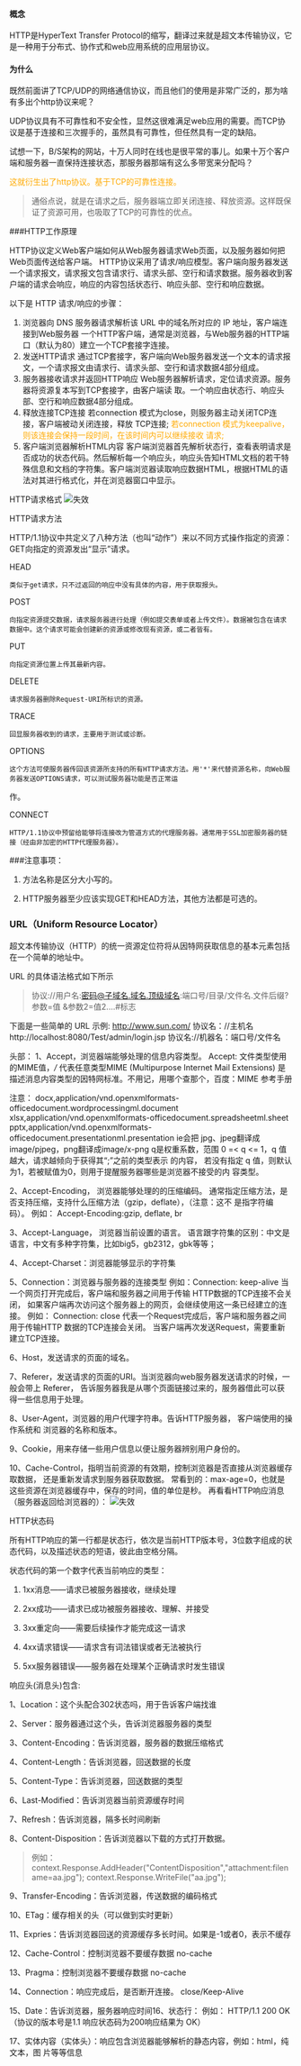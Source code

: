 #### 概念
HTTP是HyperText Transfer Protocol的缩写，翻译过来就是超文本传输协议，它是一种用于分布式、协作式和web应用系统的应用层协议。

#### 为什么
既然前面讲了TCP/UDP的网络通信协议，而且他们的使用是非常广泛的，那为啥有多出个http协议来呢？

UDP协议具有不可靠性和不安全性，显然这很难满足web应用的需要。而TCP协议是基于连接和三次握手的，虽然具有可靠性，但任然具有一定的缺陷。

试想一下，B/S架构的网站，十万人同时在线也是很平常的事儿。如果十万个客户端和服务器一直保持连接状态，那服务器那端有这么多带宽来分配吗？

<font color=ffaa00>这就衍生出了http协议。基于TCP的可靠性连接。</font>

>通俗点说，就是在请求之后，服务器端立即关闭连接、释放资源。这样既保证了资源可用，也吸取了TCP的可靠性的优点。


###HTTP工作原理

HTTP协议定义Web客户端如何从Web服务器请求Web页面，以及服务器如何把Web页面传送给客户端。
HTTP协议采用了请求/响应模型。客户端向服务器发送一个请求报文，请求报文包含请求行、请求头部、空行和请求数据。服务器收到客户端的请求会响应，响应的内容包括状态行、响应头部、空行和响应数据。

以下是 HTTP 请求/响应的步骤：
1. 浏览器向 DNS 服务器请求解析该 URL 中的域名所对应的 IP 地址，客户端连接到Web服务器
一个HTTP客户端，通常是浏览器，与Web服务器的HTTP端口（默认为80）建立一个TCP套接字连接。
2. 发送HTTP请求
通过TCP套接字，客户端向Web服务器发送一个文本的请求报文，一个请求报文由请求行、请求头部、空行和请求数据4部分组成。
3. 服务器接收请求并返回HTTP响应
Web服务器解析请求，定位请求资源。服务器将资源复本写到TCP套接字，由客户端读
取。一个响应由状态行、响应头部、空行和响应数据4部分组成。
4. 释放连接TCP连接
若connection 模式为close，则服务器主动关闭TCP连接，客户端被动关闭连接，释放
TCP连接;
<font color=ffaa00>若connection 模式为keepalive，则该连接会保持一段时间，在该时间内可以继续接收
请求;</font>
5. 客户端浏览器解析HTML内容
客户端浏览器首先解析状态行，查看表明请求是否成功的状态代码。然后解析每一个响应头，响应头告知HTML文档的若干特殊信息和文档的字符集。客户端浏览器读取响应数据HTML，根据HTML的语法对其进行格式化，并在浏览器窗口中显示。

HTTP请求格式
![失效](/网络/资料/http请求格式.jpg)

HTTP请求方法

HTTP/1.1协议中共定义了八种方法（也叫“动作”）来以不同方式操作指定的资源：
GET向指定的资源发出“显示”请求。

HEAD

    类似于get请求，只不过返回的响应中没有具体的内容，用于获取报头。
POST

    向指定资源提交数据，请求服务器进行处理（例如提交表单或者上传文件）。数据被包含在请求数据中。这个请求可能会创建新的资源或修改现有资源，或二者皆有。
PUT

    向指定资源位置上传其最新内容。
DELETE

    请求服务器删除Request-URI所标识的资源。
TRACE

    回显服务器收到的请求，主要用于测试或诊断。
OPTIONS

    这个方法可使服务器传回该资源所支持的所有HTTP请求方法。用'*'来代替资源名称，向Web服务器发送OPTIONS请求，可以测试服务器功能是否正常运
作。

CONNECT

    HTTP/1.1协议中预留给能够将连接改为管道方式的代理服务器。通常用于SSL加密服务器的链接（经由非加密的HTTP代理服务器）。

###注意事项：

1. 方法名称是区分大小写的。

2. HTTP服务器至少应该实现GET和HEAD方法，其他方法都是可选的。

### URL（Uniform Resource Locator）

超文本传输协议（HTTP）的统一资源定位符将从因特网获取信息的基本元素包括在一个简单的地址中。

URL 的具体语法格式如下所示

>协议://用户名:密码@子域名.域名.顶级域名:端口号/目录/文件名.文件后缀?参数=值
&参数2=值2....#标志

下面是一些简单的 URL 示例:
http://www.sun.com/ 协议名：//主机名
http://localhost:8080/Test/admin/login.jsp 协议名://机器名：端口号/文件名


头部：
1、Accept，浏览器端能够处理的信息内容类型。
Accept: 文件类型使用的MIME值，*/* 代表任意类型MIME (Multipurpose Internet Mail Extensions) 是描述消息内容类型的因特网标准。不用记，用哪个查那个，百度：MIME 参考手册

注意：
docx,application/vnd.openxmlformats-officedocument.wordprocessingml.document
xlsx,application/vnd.openxmlformats-officedocument.spreadsheetml.sheet
pptx,application/vnd.openxmlformats-officedocument.presentationml.presentation
ie会把 jpg、jpeg翻译成image/pjpeg，png翻译成image/x-png
q是权重系数，范围 0 =< q <= 1，q 值越大，请求越倾向于获得其“;”之前的类型表示
的内容，
若没有指定 q 值，则默认为1，若被赋值为0，则用于提醒服务器哪些是浏览器不接受的内
容类型。

2、Accept-Encoding， 浏览器能够处理的的压缩编码。
通常指定压缩方法，是否支持压缩，支持什么压缩方法（gzip，deflate），（注意：这不
是指字符编码）。
例如： Accept-Encoding:gzip, deflate, br


3、Accept-Language， 浏览器当前设置的语言。
语言跟字符集的区别：中文是语言，中文有多种字符集，比如big5，gb2312，gbk等等；


4、Accept-Charset：浏览器能够显示的字符集

5、Connection：浏览器与服务器的连接类型
例如：Connection: keep-alive 当一个网页打开完成后，客户端和服务器之间用于传输
HTTP数据的TCP连接不会关闭，
如果客户端再次访问这个服务器上的网页，会继续使用这一条已经建立的连接。
例如： Connection: close 代表一个Request完成后，客户端和服务器之间用于传输HTTP
数据的TCP连接会关闭。
当客户端再次发送Request，需要重新建立TCP连接。


6、Host，发送请求的页面的域名。


7、Referer，发送请求的页面的URI。当浏览器向web服务器发送请求的时候，一般会带上
Referer，
告诉服务器我是从哪个页面链接过来的，服务器借此可以获得一些信息用于处理。

8、User-Agent，浏览器的用户代理字符串。告诉HTTP服务器， 客户端使用的操作系统和
浏览器的名称和版本。

9、Cookie，用来存储一些用户信息以便让服务器辨别用户身份的。

10、Cache-Control，指明当前资源的有效期，控制浏览器是否直接从浏览器缓存取数据，
还是重新发请求到服务器获取数据。
常看到的：max-age=0，也就是这些资源在浏览器缓存中，保存的时间，值的单位是秒。
再看看HTTP响应消息（服务器返回给浏览器的）：
![失效](/网络/资料/http返回数据.jpg)

HTTP状态码

所有HTTP响应的第一行都是状态行，依次是当前HTTP版本号，3位数字组成的状态代码，以及描述状态的短语，彼此由空格分隔。

状态代码的第一个数字代表当前响应的类型：

1. 1xx消息——请求已被服务器接收，继续处理

2. 2xx成功——请求已成功被服务器接收、理解、并接受

3. 3xx重定向——需要后续操作才能完成这一请求

4. 4xx请求错误——请求含有词法错误或者无法被执行

5. 5xx服务器错误——服务器在处理某个正确请求时发生错误

响应头(消息头)包含:

1、Location：这个头配合302状态吗，用于告诉客户端找谁

2、Server：服务器通过这个头，告诉浏览器服务器的类型

3、Content-Encoding：告诉浏览器，服务器的数据压缩格式

4、Content-Length：告诉浏览器，回送数据的长度

5、Content-Type：告诉浏览器，回送数据的类型

6、Last-Modified：告诉浏览器当前资源缓存时间

7、Refresh：告诉浏览器，隔多长时间刷新

8、Content-Disposition：告诉浏览器以下载的方式打开数据。

>例如： context.Response.AddHeader("ContentDisposition","attachment:filename=aa.jpg");
context.Response.WriteFile("aa.jpg");

9、Transfer-Encoding：告诉浏览器，传送数据的编码格式

10、ETag：缓存相关的头（可以做到实时更新）

11、Expries：告诉浏览器回送的资源缓存多长时间。如果是-1或者0，表示不缓存

12、Cache-Control：控制浏览器不要缓存数据 no-cache

13、Pragma：控制浏览器不要缓存数据 no-cache

14、Connection：响应完成后，是否断开连接。 close/Keep-Alive

15、Date：告诉浏览器，服务器响应时间16、状态行： 例如： HTTP/1.1 200 OK （协议的版本号是1.1 响应状态码为200响应结果为 OK）

17、实体内容（实体头）：响应包含浏览器能够解析的静态内容，例如：html，纯文本，图
片等等信息
